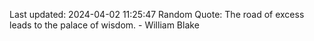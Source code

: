Last updated: 2024-04-02 11:25:47
Random Quote: The road of excess leads to the palace of wisdom. - William Blake